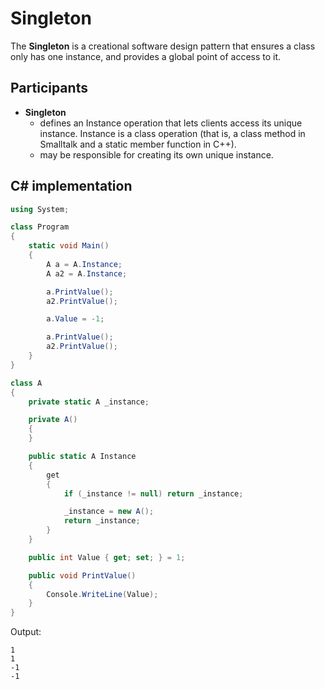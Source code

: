 # Singleton

The **Singleton** is a creational software design pattern that ensures a class only has one instance, and provides a global point of access to it.

## Participants

* **Singleton**
  * defines an Instance operation that lets clients access its unique instance. Instance is a class operation (that is, a class method in Smalltalk and a static member function in C++).
  * may be responsible for creating its own unique instance.

## C# implementation

```csharp
using System;

class Program
{
    static void Main()
    {
        A a = A.Instance;
        A a2 = A.Instance;

        a.PrintValue();
        a2.PrintValue();

        a.Value = -1;

        a.PrintValue();
        a2.PrintValue();
    }
}

class A
{
    private static A _instance;

    private A()
    {
    }

    public static A Instance
    {
        get
        {
            if (_instance != null) return _instance;

            _instance = new A();
            return _instance;
        }
    }

    public int Value { get; set; } = 1;

    public void PrintValue()
    {
        Console.WriteLine(Value);
    }
}
```

Output:

```output
1
1
-1
-1
```
